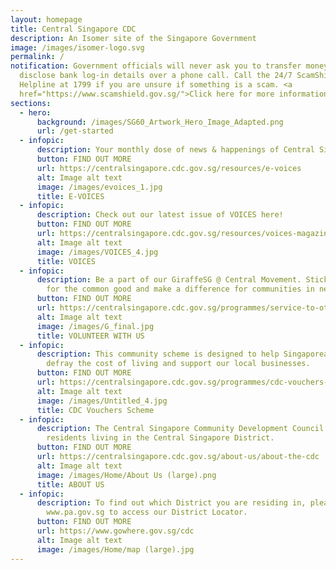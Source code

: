 ```yaml
---
layout: homepage
title: Central Singapore CDC
description: An Isomer site of the Singapore Government
image: /images/isomer-logo.svg
permalink: /
notification: Government officials will never ask you to transfer money or
  disclose bank log-in details over a phone call. Call the 24/7 ScamShield
  Helpline at 1799 if you are unsure if something is a scam. <a
  href="https://www.scamshield.gov.sg/">Click here for more information</a>.
sections:
  - hero:
      background: /images/SG60_Artwork_Hero_Image_Adapted.png
      url: /get-started
  - infopic:
      description: Your monthly dose of news & happenings of Central Singapore
      button: FIND OUT MORE
      url: https://centralsingapore.cdc.gov.sg/resources/e-voices
      alt: Image alt text
      image: /images/evoices_1.jpg
      title: E-VOICES
  - infopic:
      description: Check out our latest issue of VOICES here!
      button: FIND OUT MORE
      url: https://centralsingapore.cdc.gov.sg/resources/voices-magazine
      alt: Image alt text
      image: /images/VOICES_4.jpg
      title: VOICES
  - infopic:
      description: Be a part of our GiraffeSG @ Central Movement. Stick your neck out
        for the common good and make a difference for communities in need!
      button: FIND OUT MORE
      url: https://centralsingapore.cdc.gov.sg/programmes/service-to-others/giraffes-singapore-volunteer-movement/
      alt: Image alt text
      image: /images/G_final.jpg
      title: VOLUNTEER WITH US
  - infopic:
      description: This community scheme is designed to help Singaporean households to
        defray the cost of living and support our local businesses.
      button: FIND OUT MORE
      url: https://centralsingapore.cdc.gov.sg/programmes/cdc-vouchers-scheme
      alt: Image alt text
      image: /images/Untitled_4.jpg
      title: CDC Vouchers Scheme
  - infopic:
      description: The Central Singapore Community Development Council (CDC) serves
        residents living in the Central Singapore District.
      button: FIND OUT MORE
      url: https://centralsingapore.cdc.gov.sg/about-us/about-the-cdc
      alt: Image alt text
      image: /images/Home/About Us (large).png
      title: ABOUT US
  - infopic:
      description: To find out which District you are residing in, please visit
        www.pa.gov.sg to access our District Locator.
      button: FIND OUT MORE
      url: https://www.gowhere.gov.sg/cdc
      alt: Image alt text
      image: /images/Home/map (large).jpg
---
```

